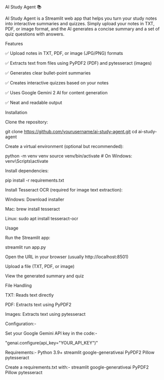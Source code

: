 AI Study Agent 📚

AI Study Agent is a Streamlit web app that helps you turn your study notes into interactive summaries and quizzes. Simply upload your notes in TXT, PDF, or image format, and the AI generates a concise summary and a set of quiz questions with answers.

Features

✅ Upload notes in TXT, PDF, or image (JPG/PNG) formats

✅ Extracts text from files using PyPDF2 (PDF) and pytesseract (images)

✅ Generates clear bullet-point summaries

✅ Creates interactive quizzes based on your notes

✅ Uses Google Gemini 2 AI for content generation

✅ Neat and readable output

Installation

Clone the repository:

git clone https://github.com/yourusername/ai-study-agent.git
cd ai-study-agent


Create a virtual environment (optional but recommended):

python -m venv venv
source venv/bin/activate  # On Windows: venv\Scripts\activate


Install dependencies:

pip install -r requirements.txt


Install Tesseract OCR (required for image text extraction):

Windows: Download installer

Mac: brew install tesseract

Linux: sudo apt install tesseract-ocr

Usage

Run the Streamlit app:

streamlit run app.py


Open the URL in your browser (usually http://localhost:8501)

Upload a file (TXT, PDF, or image)

View the generated summary and quiz

File Handling

TXT: Reads text directly

PDF: Extracts text using PyPDF2

Images: Extracts text using pytesseract

Configuration:-

Set your Google Gemini API key in the code:-

"genai.configure(api_key="YOUR_API_KEY")"

Requirements:-
Python 3.9+
streamlit
google-generativeai
PyPDF2
Pillow
pytesseract

Create a requirements.txt with:-
streamlit
google-generativeai
PyPDF2
Pillow
pytesseract

